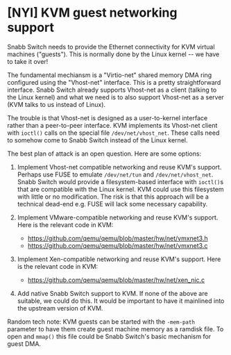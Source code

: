 # [NYI] KVM guest networking support

Snabb Switch needs to provide the Ethernet connectivity for KVM
virtual machines ("guests"). This is normally done by the Linux
kernel -- we have to take it over!

The fundamental mechiansm is a "Virtio-net" shared memory DMA ring
configured using the "Vhost-net" interface. This is a pretty
straightforward interface. Snabb Switch already supports Vhost-net
as a client (talking to the Linux kernel) and what we need is to
also support Vhost-net as a server (KVM talks to us instead of
Linux).

The trouble is that Vhost-net is designed as a user-to-kernel
interface rather than a peer-to-peer interface. KVM implements its
Vhost-net client with `ioctl()` calls on the special file
`/dev/net/vhost_net`. These calls need to somehow come to Snabb
Switch instead of the Linux kernel.

The best plan of attack is an open question. Here are some options:

1. Implement Vhost-net compatible networking and reuse KVM's
   support. Perhaps use FUSE to emulate `/dev/net/tun` and
   `/dev/net/vhost_net`. Snabb Switch would provide a
   filesystem-based interface with `ioctl()`s that are compatible
   with the Linux kernel. KVM could use this filesystem with
   little or no modification. The risk is that this approach will
   be a technical dead-end e.g. FUSE will lack some necessary
   capability.

2. Implement VMware-compatible networking and reuse KVM's support.
   Here is the relevant code in KVM:
   * https://github.com/qemu/qemu/blob/master/hw/net/vmxnet3.h
   * https://github.com/qemu/qemu/blob/master/hw/net/vmxnet3.c

3. Implement Xen-compatible networking and reuse KVM's support.
   Here is the relevant code in KVM:
   * https://github.com/qemu/qemu/blob/master/hw/net/xen_nic.c

4. Add native Snabb Switch support to KVM. If none of the above
   are suitable, we could do this. It would be important to have it
   mainlined into the upstream version of KVM.

Random tech note: KVM guests can be started with the `-mem-path`
parameter to have them create guest machine memory as a ramdisk file.
To open and `mmap()` this file could be Snabb Switch's basic mechanism
for guest DMA.
